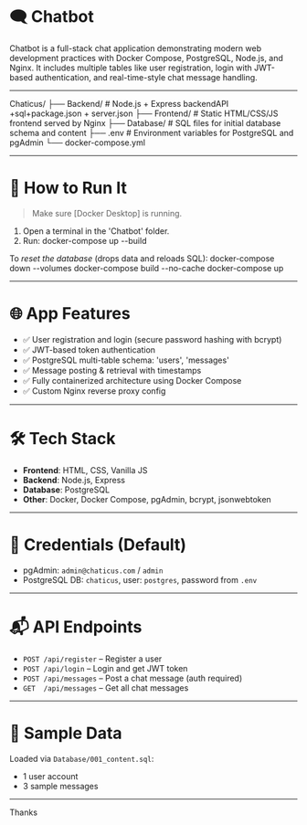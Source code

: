# 🗨️ Chatbot

Chatbot is a full-stack chat application demonstrating modern web development practices with Docker Compose, PostgreSQL, Node.js, and Nginx. It includes multiple tables like user registration, login with JWT-based authentication, and real-time-style chat message handling.

---

Chaticus/
├── Backend/          # Node.js + Express backendAPI +sql+package.json    + server.json
├── Frontend/         # Static HTML/CSS/JS frontend served by Nginx
├── Database/         # SQL files for initial database schema and content
├── .env              # Environment variables for PostgreSQL and pgAdmin
└── docker-compose.yml


---

# 🚀 How to Run It

> Make sure [Docker Desktop] is running.

1. Open a terminal in the 'Chatbot' folder.
2. Run: docker-compose up --build

To *reset the database* (drops data and reloads SQL):
docker-compose down --volumes
docker-compose build --no-cache
docker-compose up


---

# 🌐 App Features

- ✅ User registration and login (secure password hashing with bcrypt)
- ✅ JWT-based token authentication
- ✅ PostgreSQL multi-table schema: 'users', 'messages'
- ✅ Message posting & retrieval with timestamps
- ✅ Fully containerized architecture using Docker Compose
- ✅ Custom Nginx reverse proxy config

---

# 🛠️ Tech Stack

- **Frontend**: HTML, CSS, Vanilla JS
- **Backend**: Node.js, Express
- **Database**: PostgreSQL
- **Other**: Docker, Docker Compose, pgAdmin, bcrypt, jsonwebtoken

---

# 📝 Credentials (Default)

- pgAdmin: `admin@chaticus.com` / `admin`
- PostgreSQL DB: `chaticus`, user: `postgres`, password from `.env`

---

# 📬 API Endpoints

- `POST /api/register` – Register a user
- `POST /api/login` – Login and get JWT token
- `POST /api/messages` – Post a chat message (auth required)
- `GET  /api/messages` – Get all chat messages

---

# 🧪 Sample Data

Loaded via `Database/001_content.sql`:
- 1 user account
- 3 sample messages

---
 Thanks 
